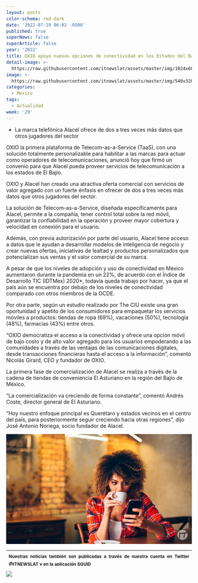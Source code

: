 ```yaml
---
layout: posts
color-schema: red-dark
date: '2022-07-19 06:02 -0500'
published: true
superNews: false
superArticle: false
year: '2022'
title: OXIO apoya nuevas opciones de conectividad en los Estados del Bajío en México
detail-image: >-
  https://raw.githubusercontent.com/itnewslat/assets/master/img/1024x680/mujer-con-cafe-g.jpg
image: >-
  https://raw.githubusercontent.com/itnewslat/assets/master/img/540x320/mujer-con-cafe-p.jpg
categories:
  - Mexico
tags:
  - Actualidad
week: '29'
---
```

- La marca telefónica Alacel ofrece de dos a tres veces más datos que otros jugadores del sector

OXIO la primera plataforma de Telecom-as-a-Service (TaaS), con una solución totalmente personalizable para habilitar a las marcas para actuar como operadores de telecomunicaciones, anunció hoy que firmó un convenio para que Alacel pueda proveer servicios de telecomunicación a los estados de El Bajío.

OXIO y Alacel han creado una atractiva oferta comercial con servicios de valor agregado con un fuerte énfasis en ofrecer de dos a tres veces más datos que otros jugadores del sector.

La solución de Telecom-as-a-Service, diseñada específicamente para Alacel, permite a la compañía, tener control total sobre la red móvil, garantizar la confiabilidad en la operación y proveer mayor cobertura y velocidad en conexión para el usuario.

Además, con previa autorización por parte del usuario, Alacel tiene acceso a datos que le ayudan a desarrollar modelos de inteligencia de negocio y crear nuevas ofertas, iniciativas de lealtad y productos personalizados que potencializan sus ventas y el valor comercial de su marca.

A pesar de que los niveles de adopción y uso de conectividad en México aumentaron durante la pandemia en un 22%, de acuerdo con el Índice de Desarrollo TIC (IDTMex) 2020*, todavía queda trabajo por hacer, ya que el país aún se encuentra por debajo de los niveles de conectividad comparado con otros miembros de la OCDE.

Por otra parte, según un estudio realizado por The CIU existe una gran oportunidad y apetito de los consumidores para empaquetar los servicios móviles a productos: tiendas de ropa (69%), vacaciones (50%), tecnología (48%), farmacias (43%) entre otros.

“OXIO democratiza el acceso a la conectividad y ofrece una opción móvil de bajo costo y de alto valor agregado para los usuarios empoderando a las comunidades a través de las ventajas de las comunicaciones digitales, desde transacciones financieras hasta el acceso a la información”, comentó Nicolás Girard, CEO y fundador de OXIO.

La primera fase de comercialización de Alacel se realiza a través de la cadena de tiendas de conveniencia El Asturiano en la región del Bajío de México.

“La comercialización va creciendo de forma constante”, comentó Andrés Coste, director general de El Asturiano.

 “Hoy nuestro enfoque principal es Querétaro y estados vecinos en el centro del país, para posteriormente seguir creciendo hacia otras regiones”, dijo José Antonio Noriega, socio fundador de Alacel.

![](https://raw.githubusercontent.com/itnewslat/assets/master/img/540x320/mujer-con-cafe-p.jpg)

<table style="height: 42px;" width="569">
<tbody>
<tr>
<td style="text-align: justify;"><sub><strong>Nuestras noticias también son publicadas a través de nuestra cuenta en Twitter <a href="https://twitter.com/itnewslat?lang=es">@ITNEWSLAT</a> y en la aplicación <a href="https://squidapp.co/en/">SQUID</a></strong></sub></td>
</tr>
</tbody>
</table>

<img src="https://tracker.metricool.com/c3po.jpg?hash=56f88a41e39ab42c063cc51676587a04"/>